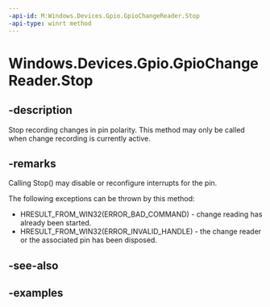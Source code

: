 ```yaml
---
-api-id: M:Windows.Devices.Gpio.GpioChangeReader.Stop
-api-type: winrt method
---
```


<!-- Method syntax.
public void GpioChangeReader.Stop()
-->

# Windows.Devices.Gpio.GpioChangeReader.Stop


## -description

Stop recording changes in pin polarity. This method may only be called when change recording is currently active.

## -remarks

Calling Stop() may disable or reconfigure interrupts for the pin.

The following exceptions can be thrown by this method:

* HRESULT_FROM_WIN32(ERROR_BAD_COMMAND) - change reading has already been started.
* HRESULT_FROM_WIN32(ERROR_INVALID_HANDLE) - the change reader or the associated pin has been disposed.

## -see-also

## -examples

